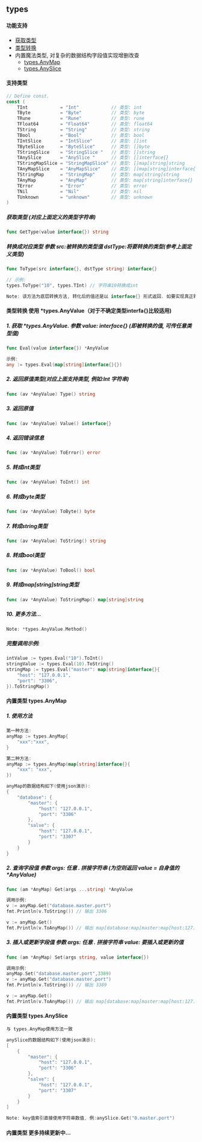 ## types ##
#### 功能支持
- [获取类型](#获取类型)
- [类型转换](#类型转换)
- 内置魔法类型, 对复杂的数据结构字段值实现增删改查
	- [types.AnyMap](#types.AnyMap)
	- [types.AnySlice](#types.AnySlice)

#### 支持类型
```go
// Define const.
const (
	TInt            = "Int"            // 类型: int
	TByte           = "Byte"           // 类型: byte
	TRune           = "Rune"           // 类型: rune
	TFloat64        = "Float64"        // 类型: float64
	TString         = "String"         // 类型: string
	TBool           = "Bool"           // 类型: bool
	TIntSlice       = "IntSlice"       // 类型: []int
	TByteSlice      = "ByteSlice"      // 类型: []byte
	TStringSlice    = "StringSlice "   // 类型: []string
	TAnySlice       = "AnySlice "      // 类型: []interface{}
	TStringMapSlice = "StringMapSlice" // 类型: []map[string]string
	TAnyMapSlice    = "AnyMapSlice"    // 类型: []map[string]interface{}
	TStringMap      = "StringMap"      // 类型: map[string]string
	TAnyMap         = "AnyMap"         // 类型: map[string]interface{}
	TError          = "Error"          // 类型: error
	TNil            = "Nil"            // 类型: nil
	TUnknown        = "unknown"        // 类型: unknown
)
```
##### <a id="获取类型">获取类型</a> (对应上面定义的类型字符串)
```go
func GetType(value interface{}) string
```
##### 转换成对应类型 参数 src:被转换的类型值 dstType:将要转换的类型(参考上面定义类型)
```go
func ToType(src interface{}, dstType string) interface{}

// 示例:
types.ToType("10", types.TInt) // 字符串10转换成int
```
```go
Note: 该方法为底层转换方法, 转化后的值还是以 interface{} 形式返回. 如要实现真正转换, 请参考下面 *types.AnyValue
```
#### <a id="类型转换">类型转换</a> 使用 *types.AnyValue（对于不确定类型interfa{}比较适用)
##### 1. 获取 *types.AnyValue. 参数 value: interface{} (即被转换的值, 可传任意类型值)
```go
func Eval(value interface{}) *AnyValue

示例:
any := types.Eval(map[string]interface{}{})
```
##### 2. 返回原值类型(对应上面支持类型, 例如:Int 字符串)
```go
func (av *AnyValue) Type() string
```
##### 3. 返回原值
```go
func (av *AnyValue) Value() interface{}
```
##### 4. 返回错误信息
```go
func (av *AnyValue) ToError() error
```
##### 5. 转成int类型
```go
func (av *AnyValue) ToInt() int
```
##### 6. 转成byte类型
```go
func (av *AnyValue) ToByte() byte
```
##### 7. 转成string类型
```go
func (av *AnyValue) ToString() string
```
##### 8. 转成bool类型
```go
func (av *AnyValue) ToBool() bool
```
##### 9. 转成map[string]string类型
```go
func (av *AnyValue) ToStringMap() map[string]string
```
##### 10. 更多方法...
```go
Note: *types.AnyValue.Method()
```
##### 完整调用示例:
```go
intValue := types.Eval("10").ToInt()
stringValue := types.Eval(10).ToString()
stringMap := types.Eval("master": map[string]interface{}{
	"host": "127.0.0.1",
	"port": "3306",
}).ToStringMap()
```
#### <a id="types.AnyMap">内置类型 types.AnyMap</a>
##### 1. 使用方法
```go
第一种方法:
anyMap := types.AnyMap{
	"xxx":"xxx",
}

第二种方法:
anyMap := types.AnyMap(map[string]interface{}{
	"xxx": "xxx",
})
```
```go
anyMap的数据结构如下(使用json演示):
{
	"database": {
		"master": {
			"host": "127.0.0.1",
			"port": "3306"
		},
		"salve": {
			"host": "127.0.0.1",
			"port": "3307"
		}
	}
}
```
##### 2. 查询字段值 参数 args: 任意 . 拼接字符串 (为空则返回 value = 自身值的 *AnyValue)
```go
func (am *AnyMap) Get(args ...string) *AnyValue
```
```go
调用示例:
v := anyMap.Get("database.master.port")
fmt.Println(v.ToString()) // 输出 3306

v := anyMap.Get()
fmt.Println(v.ToAnyMap()) // 输出 map[database:map[master:map[host:127.0.0.1 port:3306] salve:map[host:127.0.0.1 port:3307]]]
```
##### 3. 插入或更新字段值 参数 args: 任意 . 拼接字符串 value: 要插入或更新的值
```go
func (am *AnyMap) Set(args string, value interface{})
```
```go
调用示例:
anyMap.Set("database.master.port",3389)
v := anyMap.Get("database.master.port")
fmt.Println(v.ToString()) // 输出 3389

v := anyMap.Get()
fmt.Println(v.ToAnyMap()) // 输出 map[database:map[master:map[host:127.0.0.1 port:3389] salve:map[host:127.0.0.1 port:3307]]]
```
#### <a id="types.AnySlice">内置类型 types.AnySlice</a>
```go
与 types.AnyMap使用方法一致
```
```go
anySlice的数据结构如下(使用json演示):
[
	{
		"master": {
			"host": "127.0.0.1",
			"port": "3306"
		},
		"salve": {
			"host": "127.0.0.1",
			"port": "3307"
		}
	}
]
```
```go
Note: key值索引直接使用字符串数值, 例:anySlice.Get("0.master.port")
```
#### 内置类型 更多持续更新中...